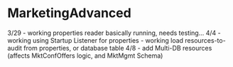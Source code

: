 # MarketingAdvanced

3/29
	- working properties reader basically running, needs testing...
4/4
	- working using Startup Listener for properties
	- working load resources-to-audit from properties, or database table
4/8
	- add Multi-DB resources (affects MktConfOffers logic, and MktMgmt Schema)
